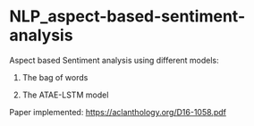 # NLP_aspect-based-sentiment-analysis


Aspect based Sentiment analysis using different models: 

1. The bag of words 

2. The ATAE-LSTM model


Paper implemented: https://aclanthology.org/D16-1058.pdf
